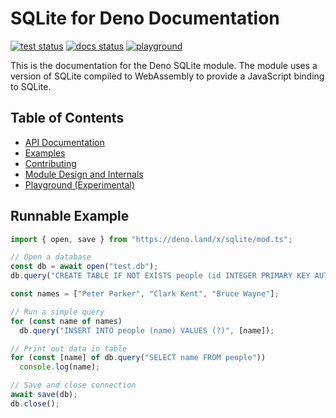 # SQLite for Deno Documentation

[![test status](https://github.com/dyedgreen/deno-sqlite/workflows/tests/badge.svg?branch=master)](https://github.com/dyedgreen/deno-sqlite/actions)
[![docs status](https://github.com/dyedgreen/deno-sqlite/workflows/docs/badge.svg?branch=master)](https://dyedgreen.github.io/deno-sqlite/)
[![playground](https://img.shields.io/badge/playground-web-blue)](https://dyedgreen.github.io/deno-sqlite/playground/)

This is the documentation for the Deno SQLite module. The module
uses a version of SQLite compiled to WebAssembly to provide a
JavaScript binding to SQLite.

## Table of Contents

- [API Documentation](api.md)
- [Examples](examples.md)
- [Contributing](contributing.md)
- [Module Design and Internals](design.md)
- [Playground (Experimental)](https://dyedgreen.github.io/deno-sqlite/playground/)

## Runnable Example

```javascript
import { open, save } from "https://deno.land/x/sqlite/mod.ts";

// Open a database
const db = await open("test.db");
db.query("CREATE TABLE IF NOT EXISTS people (id INTEGER PRIMARY KEY AUTOINCREMENT, name TEXT)");

const names = ["Peter Parker", "Clark Kent", "Bruce Wayne"];

// Run a simple query
for (const name of names)
  db.query("INSERT INTO people (name) VALUES (?)", [name]);

// Print out data in table
for (const [name] of db.query("SELECT name FROM people"))
  console.log(name);

// Save and close connection
await save(db);
db.close();
```
